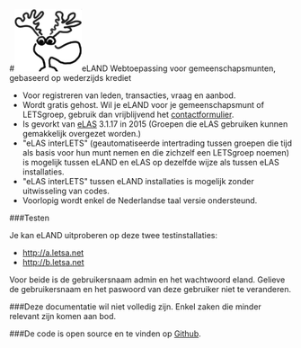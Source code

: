 #<img src="img/eland-w200.png" width="120">eLAND
Webtoepassing voor gemeenschapsmunten, gebaseerd op wederzijds krediet

* Voor registreren van leden, transacties, vraag en aanbod.
* Wordt gratis gehost. Wil je eLAND voor je gemeenschapsmunt of LETSgroep, gebruik dan vrijblijvend het <a href="http://hosting.letsa.net">contactformulier</a>.
* Is gevorkt van [eLAS](http://www.elasproject.org) 3.1.17 in 2015 (Groepen die eLAS gebruiken kunnen gemakkelijk overgezet worden.)
* "eLAS interLETS" (geautomatiseerde intertrading tussen groepen die tijd als basis voor hun munt nemen en die zichzelf een LETSgroep noemen) is mogelijk
tussen eLAND en eLAS op dezelfde wijze als tussen eLAS installaties.
* "eLAS interLETS" tussen eLAND installaties is mogelijk zonder uitwisseling van codes.
* Voorlopig wordt enkel de Nederlandse taal versie ondersteund.

###Testen

Je kan eLAND uitproberen op deze twee testinstallaties:

* http://a.letsa.net
* http://b.letsa.net

Voor beide is de gebruikersnaam admin en het wachtwoord eland.
Gelieve de gebruikersnaam en het paswoord van deze gebruiker niet te veranderen.

###Deze documentatie
wil niet volledig zijn. Enkel zaken die minder relevant zijn komen aan bod.

###De code
is open source en te vinden op [Github](https://github.com/eeemarv/eland).
